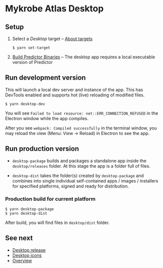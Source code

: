 # Mykrobe Atlas Desktop

## Setup

1. Select a *Desktop* target – [About targets](targets.md)

	```
	$ yarn set-target
	```

2.	[Build Predictor Binaries](desktop-predictor-binaries.md) – The desktop app requires a local executable version of Predictor

## Run development version

This will launch a local dev server and instance of the app. This has DevTools enabled and supports hot (live) reloading of modified files.

```
$ yarn desktop-dev
```

You will see `Failed to load resource: net::ERR_CONNECTION_REFUSED` in the Electron window while the app compiles.

After you see `webpack: Compiled successfully` in the terminal window, you may reload the view (Menu: View → Reload) in Electron to see the app.

## Run production version

* `desktop-package` builds and packages a standalone app inside the `desktop/releases` folder. At this stage the app is a folder full of files.

* `desktop-dist` takes the folder(s) created by `desktop-package` and combines into single individual self-contained apps / images / installers for specified platforms, signed and ready for distribution.

### Production build for current platform

```
$ yarn desktop-package
$ yarn desktop-dist
```

After build, you will find files in `desktop/dist` folder.

## See next

- [Desktop release](desktop-release.md)
- [Desktop icons](desktop-icons.md)
- [Overview](../README.md)